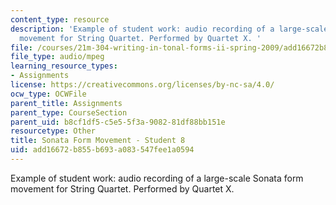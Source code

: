 ```yaml
---
content_type: resource
description: 'Example of student work: audio recording of a large-scale Sonata form
  movement for String Quartet. Performed by Quartet X. '
file: /courses/21m-304-writing-in-tonal-forms-ii-spring-2009/add16672b855b693a083547fee1a0594_quartet8.mp3
file_type: audio/mpeg
learning_resource_types:
- Assignments
license: https://creativecommons.org/licenses/by-nc-sa/4.0/
ocw_type: OCWFile
parent_title: Assignments
parent_type: CourseSection
parent_uid: b8cf1df5-c5e5-5f3a-9082-81df88bb151e
resourcetype: Other
title: Sonata Form Movement - Student 8
uid: add16672-b855-b693-a083-547fee1a0594
---
```

Example of student work: audio recording of a large-scale Sonata form movement for String Quartet. Performed by Quartet X. 